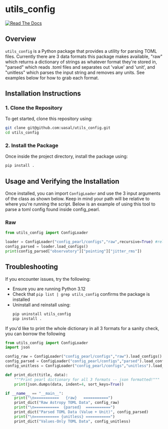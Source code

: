 
# utils_config

[![Read The Docs](https://img.shields.io/readthedocs/utils-config)](https://utils-config.readthedocs.io/)


## Overview
`utils_config` is a Python package that provides a utility for parsing TOML files. Currently there are 3 data formats this package makes available, "raw" which returns a dictionary of strings as whatever format they're stored in, "parsed" which reads .toml files and separates out 'value' and 'unit', and "unitless" which parses the input string and removes any units. See examples below for how to grab each format. 

## Installation Instructions

### **1. Clone the Repository**
To get started, clone this repository using:
```sh
git clone git@github.com:uasal/utils_config.git
cd utils_config
```

### **2. Install the Package**
Once inside the project directory, install the package using:
```sh
pip install .
```

## Usage and Verifying the Installation
Once installed, you can import `ConfigLoader` and use the 3 input arguments of the class as shown below. Keep in mind your path will be relative to where you're running the script. Below is an example of using this tool to parse a toml config found inside config_pearl.

### Raw
```python
from utils_config import ConfigLoader

loader = ConfigLoader("config_pearl/configs","raw",recursive=True) #relative path from where you run the tool
config_parsed = loader.load_configs()
print(config_parsed["observatory"]["pointing"]["jitter_rms"])
```

## Troubleshooting
If you encounter issues, try the following:
- Ensure you are running Python 3.12
- Check that `pip list | grep utils_config` confirms the package is installed
- Uninstall and reinstall using:
  ```sh
  pip uninstall utils_config
  pip install .
  ```

If you'd like to print the whole dictionary in all 3 formats for a sanity check, you can borrow the following 
```python
from utils_config import ConfigLoader
import json

config_raw = ConfigLoader("config_pearl/configs","raw").load_configs() 
config_parsed = ConfigLoader("config_pearl/configs","parsed").load_configs()
config_unitless = ConfigLoader("config_pearl/configs","unitless").load_configs()

def print_dict(title, data):
    """Print pearl dictionary for all 3 formats -- json formatted!"""
    print(json.dumps(data, indent=4, sort_keys=True))

if __name__ == "__main__":
    print("\n===========   {raw}   ===========")
    print_dict("Raw Astropy TOML Data", config_raw)
    print("\n===========  {parsed}  ===========")
    print_dict("Parsed TOML Data (Value + Unit)", config_parsed)
    print("\n=========== {unitless} ===========")
    print_dict("Values-Only TOML Data", config_unitless)
```



